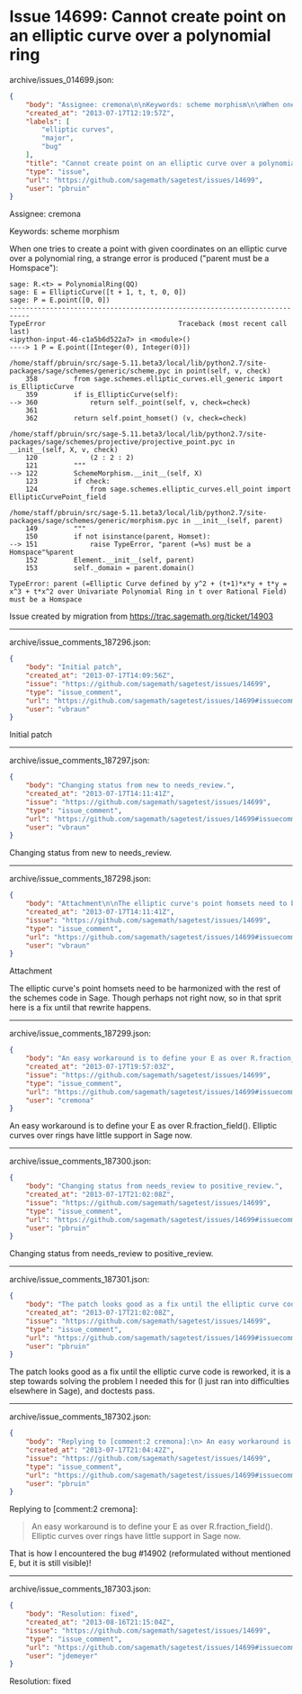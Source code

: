 # Issue 14699: Cannot create point on an elliptic curve over a polynomial ring

archive/issues_014699.json:
```json
{
    "body": "Assignee: cremona\n\nKeywords: scheme morphism\n\nWhen one tries to create a point with given coordinates on an elliptic curve over a polynomial ring, a strange error is produced (\"parent must be a Homspace\"):\n\n```\nsage: R.<t> = PolynomialRing(QQ)\nsage: E = EllipticCurve([t + 1, t, t, 0, 0])\nsage: P = E.point([0, 0])\n---------------------------------------------------------------------------\nTypeError                                 Traceback (most recent call last)\n<ipython-input-46-c1a5b6d522a7> in <module>()\n----> 1 P = E.point([Integer(0), Integer(0)])\n\n/home/staff/pbruin/src/sage-5.11.beta3/local/lib/python2.7/site-packages/sage/schemes/generic/scheme.pyc in point(self, v, check)\n    358         from sage.schemes.elliptic_curves.ell_generic import is_EllipticCurve\n    359         if is_EllipticCurve(self):\n--> 360             return self._point(self, v, check=check)\n    361 \n    362         return self.point_homset() (v, check=check)\n\n/home/staff/pbruin/src/sage-5.11.beta3/local/lib/python2.7/site-packages/sage/schemes/projective/projective_point.pyc in __init__(self, X, v, check)\n    120             (2 : 2 : 2)\n    121         \"\"\"\n--> 122         SchemeMorphism.__init__(self, X)\n    123         if check:\n    124             from sage.schemes.elliptic_curves.ell_point import EllipticCurvePoint_field\n\n/home/staff/pbruin/src/sage-5.11.beta3/local/lib/python2.7/site-packages/sage/schemes/generic/morphism.pyc in __init__(self, parent)\n    149         \"\"\"\n    150         if not isinstance(parent, Homset):\n--> 151             raise TypeError, \"parent (=%s) must be a Homspace\"%parent\n    152         Element.__init__(self, parent)\n    153         self._domain = parent.domain()\n\nTypeError: parent (=Elliptic Curve defined by y^2 + (t+1)*x*y + t*y = x^3 + t*x^2 over Univariate Polynomial Ring in t over Rational Field) must be a Homspace\n```\n\n\n\nIssue created by migration from https://trac.sagemath.org/ticket/14903\n\n",
    "created_at": "2013-07-17T12:19:57Z",
    "labels": [
        "elliptic curves",
        "major",
        "bug"
    ],
    "title": "Cannot create point on an elliptic curve over a polynomial ring",
    "type": "issue",
    "url": "https://github.com/sagemath/sagetest/issues/14699",
    "user": "pbruin"
}
```
Assignee: cremona

Keywords: scheme morphism

When one tries to create a point with given coordinates on an elliptic curve over a polynomial ring, a strange error is produced ("parent must be a Homspace"):

```
sage: R.<t> = PolynomialRing(QQ)
sage: E = EllipticCurve([t + 1, t, t, 0, 0])
sage: P = E.point([0, 0])
---------------------------------------------------------------------------
TypeError                                 Traceback (most recent call last)
<ipython-input-46-c1a5b6d522a7> in <module>()
----> 1 P = E.point([Integer(0), Integer(0)])

/home/staff/pbruin/src/sage-5.11.beta3/local/lib/python2.7/site-packages/sage/schemes/generic/scheme.pyc in point(self, v, check)
    358         from sage.schemes.elliptic_curves.ell_generic import is_EllipticCurve
    359         if is_EllipticCurve(self):
--> 360             return self._point(self, v, check=check)
    361 
    362         return self.point_homset() (v, check=check)

/home/staff/pbruin/src/sage-5.11.beta3/local/lib/python2.7/site-packages/sage/schemes/projective/projective_point.pyc in __init__(self, X, v, check)
    120             (2 : 2 : 2)
    121         """
--> 122         SchemeMorphism.__init__(self, X)
    123         if check:
    124             from sage.schemes.elliptic_curves.ell_point import EllipticCurvePoint_field

/home/staff/pbruin/src/sage-5.11.beta3/local/lib/python2.7/site-packages/sage/schemes/generic/morphism.pyc in __init__(self, parent)
    149         """
    150         if not isinstance(parent, Homset):
--> 151             raise TypeError, "parent (=%s) must be a Homspace"%parent
    152         Element.__init__(self, parent)
    153         self._domain = parent.domain()

TypeError: parent (=Elliptic Curve defined by y^2 + (t+1)*x*y + t*y = x^3 + t*x^2 over Univariate Polynomial Ring in t over Rational Field) must be a Homspace
```



Issue created by migration from https://trac.sagemath.org/ticket/14903





---

archive/issue_comments_187296.json:
```json
{
    "body": "Initial patch",
    "created_at": "2013-07-17T14:09:56Z",
    "issue": "https://github.com/sagemath/sagetest/issues/14699",
    "type": "issue_comment",
    "url": "https://github.com/sagemath/sagetest/issues/14699#issuecomment-187296",
    "user": "vbraun"
}
```

Initial patch



---

archive/issue_comments_187297.json:
```json
{
    "body": "Changing status from new to needs_review.",
    "created_at": "2013-07-17T14:11:41Z",
    "issue": "https://github.com/sagemath/sagetest/issues/14699",
    "type": "issue_comment",
    "url": "https://github.com/sagemath/sagetest/issues/14699#issuecomment-187297",
    "user": "vbraun"
}
```

Changing status from new to needs_review.



---

archive/issue_comments_187298.json:
```json
{
    "body": "Attachment\n\nThe elliptic curve's point homsets need to be harmonized with the rest of the schemes code in Sage. Though perhaps not right now, so in that sprit here is a fix until that rewrite happens.",
    "created_at": "2013-07-17T14:11:41Z",
    "issue": "https://github.com/sagemath/sagetest/issues/14699",
    "type": "issue_comment",
    "url": "https://github.com/sagemath/sagetest/issues/14699#issuecomment-187298",
    "user": "vbraun"
}
```

Attachment

The elliptic curve's point homsets need to be harmonized with the rest of the schemes code in Sage. Though perhaps not right now, so in that sprit here is a fix until that rewrite happens.



---

archive/issue_comments_187299.json:
```json
{
    "body": "An easy workaround is to define your E as over R.fraction_field().  Elliptic curves over rings have little support in Sage now.",
    "created_at": "2013-07-17T19:57:03Z",
    "issue": "https://github.com/sagemath/sagetest/issues/14699",
    "type": "issue_comment",
    "url": "https://github.com/sagemath/sagetest/issues/14699#issuecomment-187299",
    "user": "cremona"
}
```

An easy workaround is to define your E as over R.fraction_field().  Elliptic curves over rings have little support in Sage now.



---

archive/issue_comments_187300.json:
```json
{
    "body": "Changing status from needs_review to positive_review.",
    "created_at": "2013-07-17T21:02:08Z",
    "issue": "https://github.com/sagemath/sagetest/issues/14699",
    "type": "issue_comment",
    "url": "https://github.com/sagemath/sagetest/issues/14699#issuecomment-187300",
    "user": "pbruin"
}
```

Changing status from needs_review to positive_review.



---

archive/issue_comments_187301.json:
```json
{
    "body": "The patch looks good as a fix until the elliptic curve code is reworked, it is a step towards solving the problem I needed this for (I just ran into difficulties elsewhere in Sage), and doctests pass.",
    "created_at": "2013-07-17T21:02:08Z",
    "issue": "https://github.com/sagemath/sagetest/issues/14699",
    "type": "issue_comment",
    "url": "https://github.com/sagemath/sagetest/issues/14699#issuecomment-187301",
    "user": "pbruin"
}
```

The patch looks good as a fix until the elliptic curve code is reworked, it is a step towards solving the problem I needed this for (I just ran into difficulties elsewhere in Sage), and doctests pass.



---

archive/issue_comments_187302.json:
```json
{
    "body": "Replying to [comment:2 cremona]:\n> An easy workaround is to define your E as over R.fraction_field().  Elliptic curves over rings have little support in Sage now.\n\nThat is how I encountered the bug #14902 (reformulated without mentioned E, but it is still visible)!",
    "created_at": "2013-07-17T21:04:42Z",
    "issue": "https://github.com/sagemath/sagetest/issues/14699",
    "type": "issue_comment",
    "url": "https://github.com/sagemath/sagetest/issues/14699#issuecomment-187302",
    "user": "pbruin"
}
```

Replying to [comment:2 cremona]:
> An easy workaround is to define your E as over R.fraction_field().  Elliptic curves over rings have little support in Sage now.

That is how I encountered the bug #14902 (reformulated without mentioned E, but it is still visible)!



---

archive/issue_comments_187303.json:
```json
{
    "body": "Resolution: fixed",
    "created_at": "2013-08-16T21:15:04Z",
    "issue": "https://github.com/sagemath/sagetest/issues/14699",
    "type": "issue_comment",
    "url": "https://github.com/sagemath/sagetest/issues/14699#issuecomment-187303",
    "user": "jdemeyer"
}
```

Resolution: fixed
